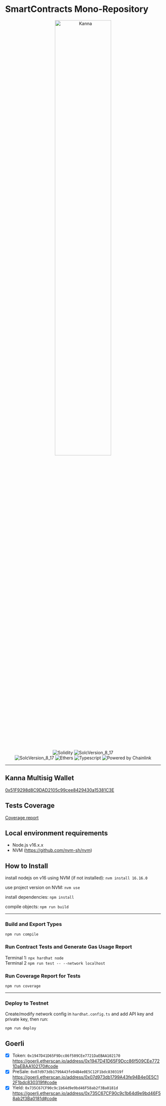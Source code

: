 # SmartContracts Mono-Repository
<p align="center">
    <img src="https://kannacoin.wpenginepowered.com/wp-content/uploads/2023/01/knn-green@2x.png" width="60%" alt="Kanna">
</p>

<p align="center">
<img src="https://img.shields.io/badge/language-solidity-blueviolet.svg?style=flat" alt="Solidity">
<img src="https://img.shields.io/badge/compiler%20version-0.8.17-blueviolet.svg?style=flat" alt="SolcVersion_8_17">
<br/>
<img src="https://img.shields.io/badge/hardhat-2.2.1-yellow.svg?style=flat" alt="SolcVersion_8_17">
<img src="https://img.shields.io/badge/v5.7.2-ethers-purple.svg?style=flat" alt="Ethers">
<img src="https://img.shields.io/badge/testing%20lang-typescript-blue.svg?style=flat" alt="Typescript">
<img src="https://img.shields.io/badge/powered%20by-chainlink-darkblue.svg?style=flat" alt="Powered by Chainlink">
<br/>
</p>
<hr/>

## Kanna Multisig Wallet

[0x51F9298d8C9DAD2105c99cee8429430a15381C3E](<https://etherscan.io/address/0x51F9298d8C9DAD2105c99cee8429430a15381C3E>)

## Tests Coverage

[Coverage report](COVERAGE.md)

## Local environment requirements

- Node.js v16.x.x
- NVM (<https://github.com/nvm-sh/nvm>)

## How to Install

install nodejs on v16 using NVM (if not installed):
`nvm install 16.16.0`

use project version on NVM:
`nvm use`

install dependencies:
`npm install`

compile objects:
`npm run build`

---

### Build and Export Types

`npm run compile`

### Run Contract Tests and Generate Gas Usage Report

Terminal 1: `npx hardhat node`\
Terminal 2 `npm run test -- --network localhost`

### Run Coverage Report for Tests

`npm run coverage`

---

### Deploy to Testnet

Create/modify network config in `hardhat.config.ts` and add API key and private key, then run:

`npm run deploy`

## Goerli

- [x] Token: `0x1947D41D65F9Dcc86f509CEe7721DaEBAA102170`
      <https://goerli.etherscan.io/address/0x1947D41D65F9Dcc86f509CEe7721DaEBAA102170#code>
- [x] PreSale: `0x07d973db1799A43fe94B4e0E5C12F1bdc830319f`
      <https://goerli.etherscan.io/address/0x07d973db1799A43fe94B4e0E5C12F1bdc830319f#code>
- [x] Yield: `0x735C67CF90c9c1b64d9e9bd46F58ab2f3Ba0181d`
      <https://goerli.etherscan.io/address/0x735C67CF90c9c1b64d9e9bd46F58ab2f3Ba0181d#code>
